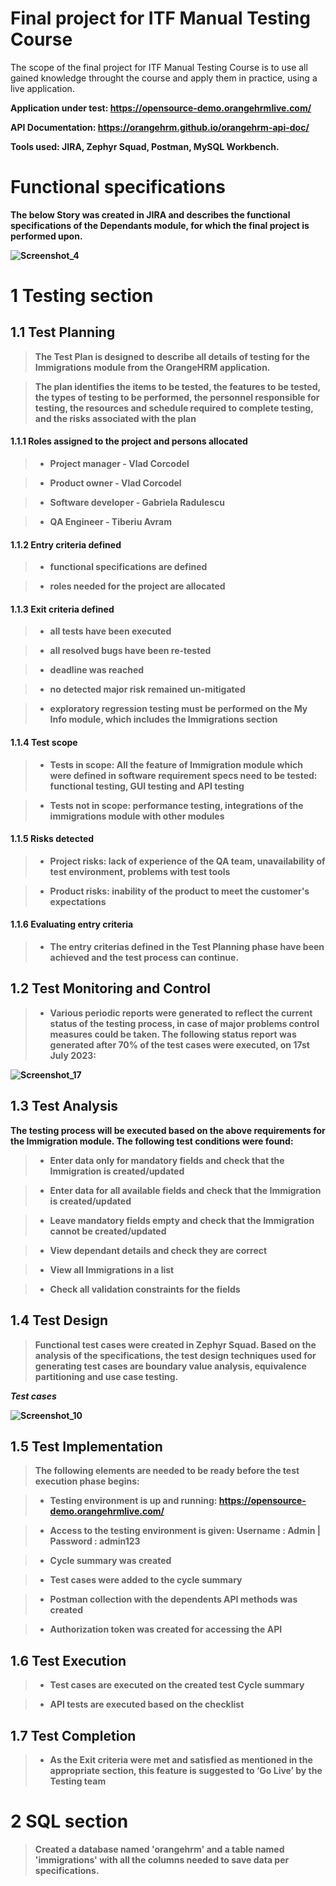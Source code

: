 <h1>Final project for ITF Manual Testing Course</h1>

The scope of the final project for ITF Manual Testing Course is to use all gained knowledge throught the course and apply them in practice, using a live application. 

<strong>Application under test: https://opensource-demo.orangehrmlive.com/<strong>

<strong>API Documentation: https://orangehrm.github.io/orangehrm-api-doc/<strong>

<strong>Tools used: JIRA, Zephyr Squad, Postman, MySQL Workbench<strong>.

<h1>Functional specifications</h1>

The below Story was created in JIRA and describes the functional specifications of the Dependants module, for which the final project is performed upon.

![Screenshot_4](https://github.com/Tiberiu97/Proiect-practic-Testare-manuala/assets/135150382/e91502e2-98fd-4ef2-8c97-c2def802debe)

<h1>1 Testing section</h1>

<h2>1.1 Test Planning</h1>

>The Test Plan is designed to describe all details of testing for the Immigrations module from the OrangeHRM application.

>The plan identifies the items to be tested, the features to be tested, the types of testing to be performed, the personnel responsible for testing, the resources and schedule required to complete testing, and the risks associated with the plan

<h4>1.1.1 Roles assigned to the project and persons allocated</h4>

>* Project manager - Vlad Corcodel

>* Product owner - Vlad Corcodel

>* Software developer - Gabriela Radulescu

>* QA Engineer - Tiberiu Avram

<h4>1.1.2 Entry criteria defined</h4>

>* functional specifications are defined

>* roles needed for the project are allocated

<h4>1.1.3 Exit criteria defined</h4>

>* all tests have been executed
  
>* all resolved bugs have been re-tested 
  
>* deadline was reached
  
>* no detected major risk remained un-mitigated
  
>* exploratory regression testing must be performed on the My Info module, which includes the Immigrations section

<h4>1.1.4 Test scope</h4>

>* Tests in scope: All the feature of Immigration module which were defined in software requirement specs need to be tested: functional testing, GUI testing and API testing

>* Tests not in scope: performance testing, integrations of the immigrations module with other modules

<h4>1.1.5 Risks detected</H4>

>* Project risks: lack of experience of the QA team, unavailability of test environment,  problems with test tools

>* Product risks: inability of the product to meet the customer's expectations

<h4>1.1.6 Evaluating entry criteria</h4>

>* The entry criterias defined in the Test Planning phase have been achieved and the test process can continue.
  
  <h2>1.2 Test Monitoring and Control</h2>

>* Various periodic reports were generated to reflect the current status of the testing process, in case of major problems control measures could be taken. The following status report was generated after 70% of the test cases were executed, on 17st July 2023:
  
  ![Screenshot_17](https://github.com/Tiberiu97/Proiect-practic-Testare-manuala/assets/135150382/a8e8f453-69be-42c0-b14e-78cc31b253c2)

  <h2>1.3 Test Analysis</h2>
  
The testing process will be executed based on the above requirements for the Immigration module. The following test conditions were found:

>* Enter data only for mandatory fields and check that the Immigration is created/updated
  
>* Enter data for all available fields and check that the Immigration is created/updated
  
>* Leave mandatory fields empty and check that the Immigration cannot be created/updated
  
>* View dependant details and check they are correct
  
>* View all Immigrations in a list
  
>* Check all validation constraints for the fields

<h2>1.4 Test Design</h2>

>Functional test cases were created in Zephyr Squad. Based on the analysis of the specifications, the test design techniques used for generating test cases are boundary value analysis, equivalence partitioning and use case testing.

*Test cases*

![Screenshot_10](https://github.com/Tiberiu97/Proiect-practic-Testare-manuala/assets/135150382/b48e6839-a43c-414c-806e-6147e2678238)

<h2>1.5 Test Implementation</h2>

>The following elements are needed to be ready before the test execution phase begins:

>* Testing environment is up and running: https://opensource-demo.orangehrmlive.com/

>* Access to the testing environment is given: Username : Admin | Password : admin123

>* Cycle summary was created

>* Test cases were added to the cycle summary

>* Postman collection with the dependents API methods was created

>* Authorization token was created for accessing the API

<h2>1.6 Test Execution</h2>

>* Test cases are executed on the created test Cycle summary

>* API tests are executed based on the checklist

<h2>1.7 Test Completion</h2>

>* As the Exit criteria were met and satisfied as mentioned in the appropriate section, this feature is suggested to ‘Go Live’ by the Testing team

<h1>2 SQL section</h1>

>Created a database named 'orangehrm' and a table named 'immigrations' with all the columns needed to save data per specifications.
